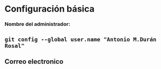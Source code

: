 
# **Configuración básica**
### Nombre del administrador:
## `git config --global user.name "Antonio M.Durán Rosal"`

## Correo electronico
